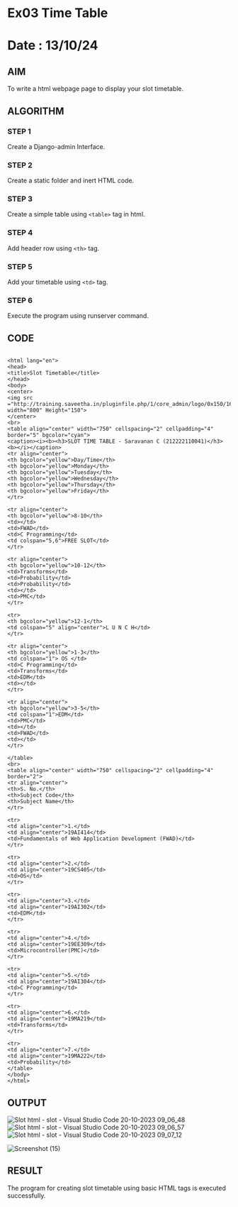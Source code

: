# Ex03 Time Table
# Date : 13/10/24

## AIM
To write a html webpage page to display your slot timetable.

## ALGORITHM
### STEP 1
Create a Django-admin Interface.

### STEP 2
Create a static folder and inert HTML code.

### STEP 3
Create a simple table using ```<table>``` tag in html.

### STEP 4
Add header row using ```<th>``` tag.

### STEP 5
Add your timetable using ```<td>``` tag.

### STEP 6
Execute the program using runserver command.

## CODE
```

<html lang="en">
<head>
<title>Slot Timetable</title>
</head>
<body>
<center>
<img src ="http://training.saveetha.in/pluginfile.php/1/core_admin/logo/0x150/1623542614/logo_1.png" width="800" Height="150">
</center>
<br>
<table align="center" width="750" cellspacing="2" cellpadding="4" border="5" bgcolor="cyan">
<caption><i><b><h3>SLOT TIME TABLE - Saravanan C (212222110041)</h3><b></i></caption>
<tr align="center">
<th bgcolor="yellow">Day/Time</th>
<th bgcolor="yellow">Monday</th>
<th bgcolor="yellow">Tuesday</th>
<th bgcolor="yellow">Wednesday</th>
<th bgcolor="yellow">Thursday</th>
<th bgcolor="yellow">Friday</th>
</tr>

<tr align="center">
<th bgcolor="yellow">8-10</th>
<td></td>
<td>FWAD</td>
<td>C Programming</td>
<td colspan="5,6">FREE SLOT</td>
</tr>

<tr align="center">
<th bgcolor="yellow">10-12</th>
<td>Transforms</td>
<td>Probability</td>
<td>Probability</td>
<td></td>
<td>PMC</td>
</tr>

<tr>
<th bgcolor="yellow">12-1</th>
<td colspan="5" align="center">L U N C H</td>
</tr>

<tr align="center">
<th bgcolor="yellow">1-3</th>
<td colspan="1"> OS </td>
<td>C Programming</td>
<td>Transforms</td>
<td>EDM</td>
<td></td>
</tr>

<tr align="center">
<th bgcolor="yellow">3-5</th>
<td colspan="1">EDM</td>
<td>PMC</td>
<td></td>
<td>FWAD</td>
<td></td>
</tr>

</table>
<br>
<table align="center" width="750" cellspacing="2" cellpadding="4" border="2">
<tr align="center">
<th>S. No.</th>
<th>Subject Code</th>
<th>Subject Name</th>
</tr>

<tr>
<td align="center">1.</td>
<td align="center">19AI414</td>
<td>Fundamentals of Web Application Development (FWAD)</td>
</tr>

<tr>
<td align="center">2.</td>
<td align="center">19CS405</td>
<td>OS</td>
</tr>

<tr>
<td align="center">3.</td>
<td align="center">19AI302</td>
<td>EDM</td>
</tr>

<tr>
<td align="center">4.</td>
<td align="center">19EE309</td>
<td>Microcontroller(PMC)</td>
</tr>

<tr>
<td align="center">5.</td>
<td align="center">19AI304</td>
<td>C Programming</td>
</tr>

<tr>
<td align="center">6.</td>
<td align="center">19MA219</td>
<td>Transforms</td>
</tr>

<tr>
<td align="center">7.</td>
<td align="center">19MA222</td>
<td>Probability</td>
</table>
</body>
</html>
```

## OUTPUT
![Slot html - slot - Visual Studio Code 20-10-2023 09_06_48](https://github.com/saravanan2607/slot/assets/121395849/28166cee-f96a-43e8-8bc3-925c741d9bb9)
![Slot html - slot - Visual Studio Code 20-10-2023 09_06_57](https://github.com/saravanan2607/slot/assets/121395849/c655197e-1b7d-4df4-abfb-826260a60519)
![Slot html - slot - Visual Studio Code 20-10-2023 09_07_12](https://github.com/saravanan2607/slot/assets/121395849/fda08109-d54f-4784-9858-1c3152a5d906)

![Screenshot (15)](https://github.com/saravanan2607/slot/assets/121395849/98dfd734-f125-487e-b858-7ce594b25bdb)



## RESULT
The program for creating slot timetable using basic HTML tags is executed successfully.
